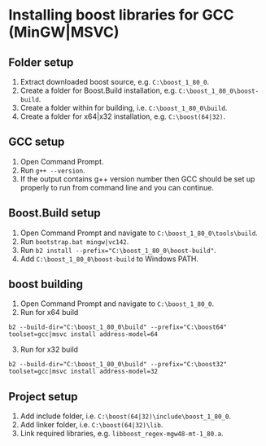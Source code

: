 # Installing boost libraries for GCC (MinGW|MSVC)

## Folder setup
1. Extract downloaded boost source, e.g. `C:\boost_1_80_0`.
2. Create a folder for Boost.Build installation, e.g. `C:\boost_1_80_0\boost-build`.
2. Create a folder within for building, i.e. `C:\boost_1_80_0\build`.
3. Create a folder for x64|x32 installation, e.g. `C:\boost(64|32)`.

## GCC setup
1. Open Command Prompt.
2. Run `g++ --version`.
3. If the output contains g++ version number then GCC should be set up properly to run from command line and you can continue.

## Boost.Build setup
1. Open Command Prompt and navigate to `C:\boost_1_80_0\tools\build`.
2. Run `bootstrap.bat mingw|vc142`.
3. Run `b2 install --prefix="C:\boost_1_80_0\boost-build"`.
4. Add `C:\boost_1_80_0\boost-build` to Windows PATH.

## boost building
1. Open Command Prompt and navigate to `C:\boost_1_80_0`.
2. Run for x64 build
```
b2 --build-dir="C:\boost_1_80_0\build" --prefix="C:\boost64" toolset=gcc|msvc install address-model=64
```
3. Run for x32 build
```
b2 --build-dir="C:\boost_1_80_0\build" --prefix="C:\boost32" toolset=gcc|msvc install address-model=32
```

## Project setup
1. Add include folder, i.e. `C:\boost(64|32)\include\boost_1_80_0`.
2. Add linker folder, i.e. `C:\boost(64|32)\lib`.
3. Link required libraries, e.g. `libboost_regex-mgw48-mt-1_80.a`.